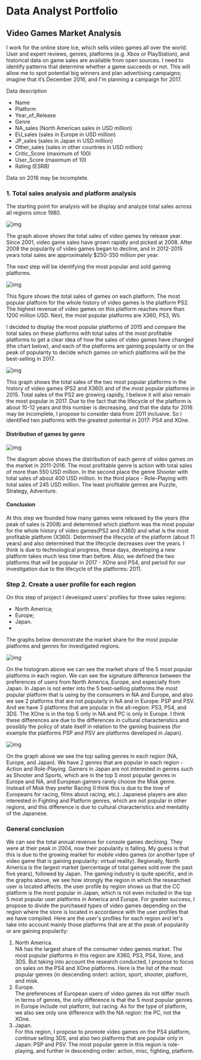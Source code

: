 # Data Analyst Portfolio

## Video Games Market Analysis

I work for the online store Ice, which sells video games all over the world. 
User and expert reviews, genres, platforms (e.g. Xbox or PlayStation), 
and historical data on game sales are available from open sources. 
I need to identify patterns that determine whether a game succeeds or not. 
This will allow me to spot potential big winners and plan advertising campaigns; 
imagine that it’s December 2016, and I'm planning a campaign for 2017.


Data description

* Name
* Platform
* Year_of_Release
* Genre
* NA_sales (North American sales in USD million)
* EU_sales (sales in Europe in USD million)
* JP_sales (sales in Japan in USD million)
* Other_sales (sales in other countries in USD million)
* Critic_Score (maximum of 100)
* User_Score (maximum of 10)
* Rating (ESRB)<br/>

Data on 2016 may be incomplete.

### 1. Total sales analysis and platform analysis
The starting point for analysis will be display and analyze total sales 
across all regions since 1980.

![img](graphs/total_sales.png)

The graph above shows the total sales of video games by release year. 
Since 2001, video game sales have grown rapidly and picked at 2008. 
After 2008 the popularity of video games began to decline, and in 2012-2015
years total sales are approximately $250-350 million per year.

The next step will be identifying the most popular and sold gaming platforms.

![img](graphs/sales_by_platforms.png)


This figure shows the total sales of games on each platform. The most 
popular platform for the whole history of video games is the platform PS2.
The highest revenue of video games on this platform reaches more than 
1200 million USD. Next, the most popular platforms are X360, PS3, Wii.

I decided to display the most popular platforms of 2015 and compare the 
total sales on these platforms with total sales of the most profitable 
platforms to get a clear idea of how the sales of video games have changed
(the chart below), and each of the platforms are gaining popularity or 
on the peak of popularity to decide which games on which platforms will 
be the best-selling in 2017.

![img](graphs/sales_by_platforms_5.png)

This graph shows the total sales of the two most popular platforms in 
the history of video games (PS2 and X360) and of the most popular 
platforms in 2015. Total sales of the PS2 are growing rapidly, I believe 
it will also remain the most popular in 2017. Due to the fact that the 
lifecycle of the platform is about 10-12 years and this number is 
decreasing, and that the data for 2016 may be incomplete, I propose 
to consider data from 2011 inclusive. So I identified two platforms 
with the greatest potential in 2017: PS4 and XOne.

#### Distribution of games by genre

![img](graphs/pie_chart_genres.png)

The diagram above shows the distribution of each genre of video games on the market in 2011-2016. The most profitable genre is action with total sales of more than 550 USD million. In the second place the genre Shooter with total sales of about 400 USD million. In the third place - Role-Playing with total sales of 245 USD million. The least profitable genres are Puzzle, Strategy, Adventure.


#### Conclusion
At this step we founded how many games were released by the years 
(the peak of sales is 2008) and determined which platform was the most 
popular for the whole history of video games(PS2 and X360) and what is 
the most profitable platform (X360). Determined the lifecycle of the 
platform (about 11 years) and also determined that the lifecycle decreases 
over the years. I think is due to technological progress, these days, 
developing a new platform takes much less time than before. Also, we 
defined the two platforms that will be popular in 2017 - XOne and PS4,
and period for our investigation due to the lifecycle of the platforms: 2011.

### Step 2. Create a user profile for each region

On this step of project I developed users' profiles for three sales regions:
* North America;
* Europe;
* Japan.
* 
The graphs below demonstrate the market share for the most popular platforms and genres for investigated regions.

![img](graphs/market_shares_platforms.png)


On the histogram above we can see the market share of the 5 most popular 
platforms in each region. We can see the signature difference between 
the preferences of users from North America, Europe, and especially from 
Japan. In Japan is not enter into the 5 best-selling platforms the most 
popular platform that is using by the consumers in NA and Europe,
and also we see 2 platforms that are not popularly in NA and in Europe: 
PSP and PSV. And we have 3 platforms that are popular in the all-region: 
PS3, PS4, and 3DS. The XOne is in the top 5 only in NA and PC is only in 
Europe.
 I think these differences are due to the differences in cultural 
characteristics and possibly the policy of state itself in relation to the
gaming business (for example the platforms PSP and PSV are platforms developed in Japan).

![img](graphs/market_shares_genres.png)

On the graph above we see the top sailing genres in each region (NA, Europe, and Japan). We have 2 genres that are 
popular in each region - Action and Role-Playing. Gamers in Japan are not 
interested in genres such as Shooter and Sports, which are in the top 5 
most popular genres in Europe and NA, and European gamers rarely choose
the Misk genre. Instead of Misk they prefer Racing (I think this is due 
to the love of Europeans for racing, films about racing, etc.). 
Japanese players are also interested in Fighting and Platform genres,
which are not popular in other regions, and this difference is due to 
cultural characteristics and mentality of the Japanese.

### General conclusion

We can see the total annual revenue for console games declining. They were at their peak in 2004, now their popularity is falling. My guess is that this is due to the growing market for mobile video games (or another type of video game that is gaining popularity: virtual reality). Regionally, North America is the largest market (percentage of total games sold over the past five years), followed by Japan. The gaming industry is quite specific, and in the graphs above, we see how strongly the region in which the researched user is located affects. the user profile by region shows us that the CC platform is the most popular in Japan, which is not even included in the top 5 most popular user platforms in America and Europe. For greater success, I propose to divide the purchased types of video games depending on the region where the store is located in accordance with the user profiles that we have compiled. Here are the user's profiles for each region and let's take into account mainly those platforms that are at the peak of popularity or are gaining popularity:

1. North America. <br/> NA has the largest share of the consumer video games market. The most popular platforms in this region are X360, PS3, PS4, Xone, and 3DS. But taking into account the research conducted, I propose to focus on sales on the PS4 and XOne platforms. Here is the list of the most popular genres (in descending order): action, sport, shooter, platform, and misk.
2. Europe. <br/> The preferences of European users of video games do not differ much in terms of genres, the only difference is that the 5 most popular genres in Europe include not platform, but racing. As for the type of platform, we also see only one difference with the NA region: the PC, not the XOne.
3. Japan. <br/> For this region, I propose to promote video games on the PS4 platform, continue selling 3DS, and also two platforms that are popular only in Japan: PSP and PSV. The most popular genre in this region is role-playing, and further in descending order: action, misc, fighting, platform.